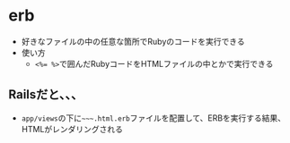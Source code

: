 # erb
- 好きなファイルの中の任意な箇所でRubyのコードを実行できる
- 使い方
  - `<%= %>`で囲んだRubyコードをHTMLファイルの中とかで実行できる

## Railsだと、、、
- `app/views`の下に`~~~.html.erb`ファイルを配置して、ERBを実行する結果、HTMLがレンダリングされる